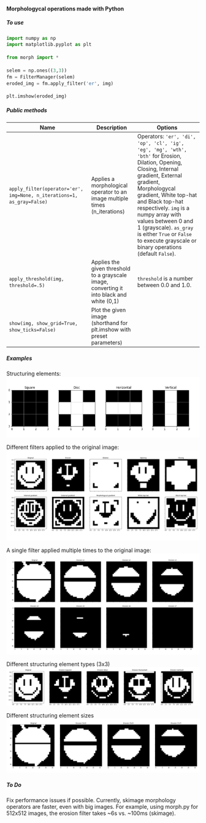 #### Morphologycal operations made with Python

##### To use

```python
import numpy as np
import matplotlib.pyplot as plt

from morph import *

selem = np.ones((3,3))
fm = FilterManager(selem)
eroded_img = fm.apply_filter('er', img)

plt.imshow(eroded_img)
```

##### Public methods

| Name | Description | Options |
| --- | --- | --- | 
| `apply_filter(operator='er', img=None, n_iterations=1, as_gray=False)` | Applies a morphological operator to an image multiple times (n_iterations) | Operators: `'er', 'di', 'op', 'cl', 'ig', 'eg', 'mg', 'wth', 'bth'` for Erosion, Dilation, Opening, Closing, Internal gradient, External gradient, Morphologycal gradient, White top-hat and Black top-hat respectively. `img` is a numpy array with values between 0 and 1 (grayscale). `as_gray` is either `True` or `False` to execute grayscale or binary operations (default `False`).
| `apply_threshold(img, threshold=.5)` | Applies the given threshold to a grayscale image, converting it into black and white (0,1) | `threshold` is a number between 0.0 and 1.0.
| `show(img, show_grid=True, show_ticks=False)` | Plot the given image (shorthand for plt.imshow with preset parameters) | 

##### Examples

Structuring elements:
![](selem-types.png)


Different filters applied to the original image:
![](filters.png)

A single filter applied multiple times to the original image:
![](filters-multiple-times.png)

Different structuring element types (3x3)
![](filters-multiple-selem.png)

Different structuring element sizes
![](filters-multiple-selem-sizes.png)


##### To Do

Fix performance issues if possible. Currently, skimage morphology operators are faster, even with big images. For example, using morph.py for 512x512 images, the erosion filter takes ~6s vs. ~100ms (skimage).
